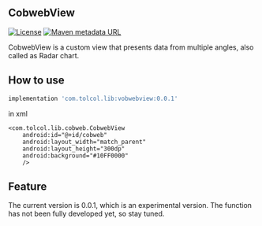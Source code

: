 ## CobwebView

[![License](https://img.shields.io/badge/License%20-Apache%202-337ab7.svg)](https://www.apache.org/licenses/LICENSE-2.0)
[![Maven metadata URL](https://img.shields.io/maven-metadata/v/https/dl.bintray.com/tolcol/maven/com/tolcol/lib/cobwebview/maven-metadata.xml.svg?color=blue&label=jcenter)](https://dl.bintray.com/tolcol/maven/com/tolcol/lib/cobwebview/)

CobwebView is a custom view that presents data from multiple angles, also called as Radar chart.

## How to use

```gradle
implementation 'com.tolcol.lib:vobwebview:0.0.1'
```
in xml
```
<com.tolcol.lib.cobweb.CobwebView
    android:id="@+id/cobweb"
    android:layout_width="match_parent"
    android:layout_height="300dp"
    android:background="#10FF0000"
    />
```
## Feature

The current version is 0.0.1, which is an experimental version. The function has not been fully developed yet, so stay tuned.